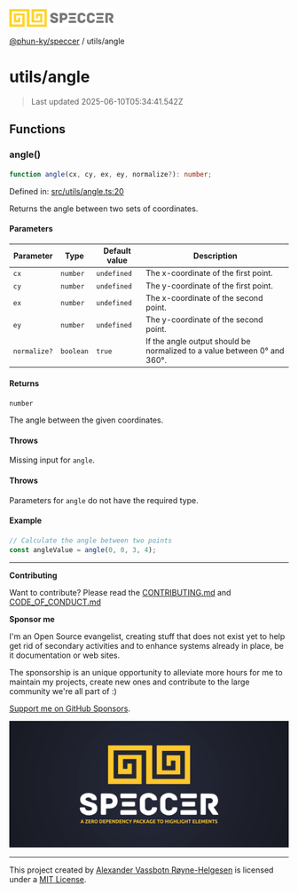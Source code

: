 <div><img alt="SPECCER logo" src="https://raw.githubusercontent.com/phun-ky/speccer/main/public/logo-speccer-horizontal-colored-package.svg?raw=true" style="max-height:32px;"/></div>

[@phun-ky/speccer](../README.md) / utils/angle

# utils/angle

> Last updated 2025-06-10T05:34:41.542Z

## Functions

### angle()

```ts
function angle(cx, cy, ex, ey, normalize?): number;
```

Defined in:
[src/utils/angle.ts:20](https://github.com/phun-ky/speccer/blob/main/src/utils/angle.ts#L20)

Returns the angle between two sets of coordinates.

#### Parameters

| Parameter    | Type      | Default value | Description                                                              |
| ------------ | --------- | ------------- | ------------------------------------------------------------------------ |
| `cx`         | `number`  | `undefined`   | The x-coordinate of the first point.                                     |
| `cy`         | `number`  | `undefined`   | The y-coordinate of the first point.                                     |
| `ex`         | `number`  | `undefined`   | The x-coordinate of the second point.                                    |
| `ey`         | `number`  | `undefined`   | The y-coordinate of the second point.                                    |
| `normalize?` | `boolean` | `true`        | If the angle output should be normalized to a value between 0° and 360°. |

#### Returns

`number`

The angle between the given coordinates.

#### Throws

Missing input for `angle`.

#### Throws

Parameters for `angle` do not have the required type.

#### Example

```ts
// Calculate the angle between two points
const angleValue = angle(0, 0, 3, 4);
```

---

**Contributing**

Want to contribute? Please read the
[CONTRIBUTING.md](https://github.com/phun-ky/speccer/blob/main/CONTRIBUTING.md)
and
[CODE_OF_CONDUCT.md](https://github.com/phun-ky/speccer/blob/main/CODE_OF_CONDUCT.md)

**Sponsor me**

I'm an Open Source evangelist, creating stuff that does not exist yet to help
get rid of secondary activities and to enhance systems already in place, be it
documentation or web sites.

The sponsorship is an unique opportunity to alleviate more hours for me to
maintain my projects, create new ones and contribute to the large community
we're all part of :)

[Support me on GitHub Sponsors](https://github.com/sponsors/phun-ky).

![Speccer banner, with logo and slogan: A zero dependency package to annotate or highlight elements](https://github.com/phun-ky/speccer/blob/main/public/speccer-banner.png?raw=true)

---

This project created by [Alexander Vassbotn Røyne-Helgesen](http://phun-ky.net)
is licensed under a [MIT License](https://choosealicense.com/licenses/mit/).
